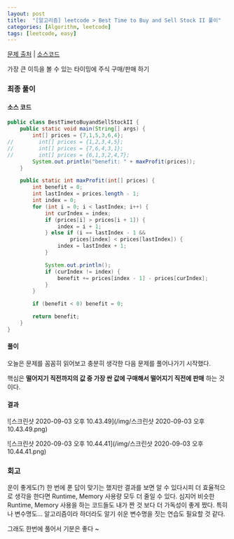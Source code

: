 ```yaml
---
layout: post
title:  "[알고리즘] leetcode > Best Time to Buy and Sell Stock II 풀이"
categories: [Algorithm, leetcode]
tags: [leetcode, easy]
---
```


[문제 출처](https://leetcode.com/explore/interview/card/top-interview-questions-easy/92/array/564/) | [소스코드](https://github.com/TaeHyungK/algorithm/blob/master/src/leetcode/BestTimetoBuyandSellStockII.java)

가장 큰 이득을 볼 수 있는 타이밍에 주식 구매/판매 하기

### 최종 풀이

#### 소스 코드

```java
public class BestTimetoBuyandSellStockII {
    public static void main(String[] args) {
        int[] prices = {7,1,5,3,6,4};
//        int[] prices = {1,2,3,4,5};
//        int[] prices = {7,6,4,3,1};
//        int[] prices = {6,1,3,2,4,7};
        System.out.println("benefit: " + maxProfit(prices));
    }

    public static int maxProfit(int[] prices) {
        int benefit = 0;
        int lastIndex = prices.length - 1;
        int index = 0;
        for (int i = 0; i < lastIndex; i++) {
            int curIndex = index;
            if (prices[i] > prices[i + 1]) {
                index = i + 1;
            } else if (i == lastIndex - 1 &&
                    prices[index] < prices[lastIndex]) {
                index = lastIndex + 1;
            }

            System.out.println();
            if (curIndex != index) {
                benefit += prices[index - 1] - prices[curIndex];
            }
        }

        if (benefit < 0) benefit = 0;

        return benefit;
    }
}
```



#### 풀이

오늘은 문제를 꼼꼼히 읽어보고 충분히 생각한 다음 문제를 풀어나가기 시작했다.

핵심은 **떨어지기 직전까지의 값 중 가장 싼 값에 구매해서 떨어지기 직전에 판매** 하는 것이다.

#### 결과

![스크린샷 2020-09-03 오후 10.43.49](/img/스크린샷 2020-09-03 오후 10.43.49.png)

![스크린샷 2020-09-03 오후 10.44.41](/img/스크린샷 2020-09-03 오후 10.44.41.png)

### 회고

운이 좋게도(?) 한 번에 푼 답이 맞기는 했지만 결과를 보면 알 수 있다시피 더 효율적으로 생각을 한다면 Runtime, Memory 사용량 모두 더 줄일 수 있다. 심지어 비슷한 Runtime, Memory 사용을 하는 코드들도 내가 짠 것 보다 더 가독성이 좋게 짰다. 특히나 변수명도... 알고리즘이라 하더라도 알기 쉬운 변수명을 짓는 연습도 필요할 것 같다.

그래도 한번에 풀어서 기분은 좋다 ~